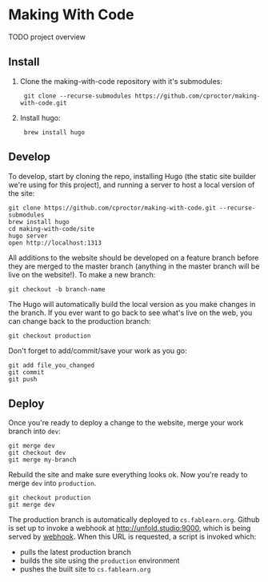 # Making With Code

TODO project overview

## Install
1. Clone the making-with-code repository with it's submodules:

        git clone --recurse-submodules https://github.com/cproctor/making-with-code.git
    
1. Install hugo:

        brew install hugo

## Develop
To develop, start by cloning the repo, installing Hugo (the static site builder we're using for this project), and running a server to host a local version of the site:

    git clone https://github.com/cproctor/making-with-code.git --recurse-submodules 
    brew install hugo
    cd making-with-code/site
    hugo server
    open http://localhost:1313
    
All additions to the website should be developed on a feature branch before they are merged to the master branch (anything in the master branch will be live on the website!). To make a new branch:

    git checkout -b branch-name
    
The Hugo will automatically build the local version as you make changes in the branch. If you ever want to go back to see what's live on the web, you can change back to the production branch:

    git checkout production
    
Don't forget to add/commit/save your work as you go:

    git add file_you_changed
    git commit
    git push

## Deploy
Once you're ready to deploy a change to the website, merge your work branch into
`dev`:

    git merge dev
    git checkout dev
    git merge my-branch
 
Rebuild the site and make sure everything looks ok. Now you're ready to merge
`dev` into `production`. 

    git checkout production
    git merge dev

The production branch is automatically deployed to `cs.fablearn.org`. Github is
set up to invoke a webhook at http://unfold.studio:9000, which is being served
by [webhook](https://github.com/adnanh/webhook). When this URL is requested, a
script is invoked which:

- pulls the latest production branch
- builds the site using the `production` environment
- pushes the built site to `cs.fablearn.org`
